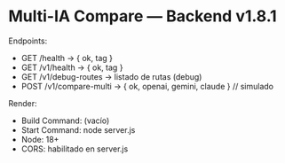 # Multi-IA Compare — Backend v1.8.1
Endpoints:
- GET /health → { ok, tag }
- GET /v1/health → { ok, tag }
- GET /v1/debug-routes → listado de rutas (debug)
- POST /v1/compare-multi → { ok, openai, gemini, claude } // simulado

Render:
- Build Command: (vacío)
- Start Command: node server.js
- Node: 18+
- CORS: habilitado en server.js
